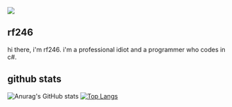![](https://i.ibb.co/RNZ4F0h/293011040-106749442105225-7696087292675351238-n-removebg-preview.png)

## rf246
hi there, i'm rf246.
i'm a professional idiot and a programmer who codes in c#.
## github stats
![Anurag's GitHub stats](https://github-readme-stats.vercel.app/api?username=RF246&show=reviews,discussions_started,discussions_answered,prs_merged,prs_merged_percentage&show_icons=true&theme=transparent)
[![Top Langs](https://github-readme-stats.vercel.app/api/top-langs/?username=anuraghazra&layout=pie)](https://github.com/anuraghazra/github-readme-stats)

